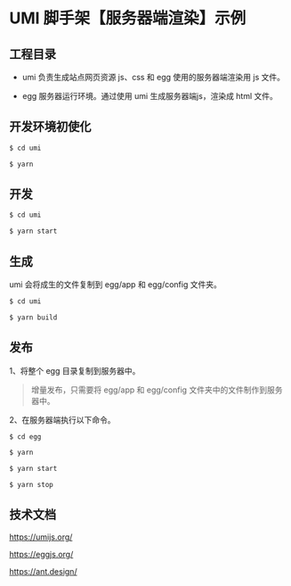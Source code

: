 # UMI 脚手架【服务器端渲染】示例

## 工程目录

- umi 负责生成站点网页资源 js、css 和 egg 使用的服务器端渲染用 js 文件。

- egg 服务器运行环境。通过使用 umi 生成服务器端js，渲染成 html 文件。

## 开发环境初使化

```bash
$ cd umi

$ yarn
```

## 开发

```bash
$ cd umi

$ yarn start
```

## 生成

umi 会将成生的文件复制到 egg/app 和 egg/config 文件夹。

```bash
$ cd umi

$ yarn build
```

## 发布

1、将整个 egg 目录复制到服务器中。

> 增量发布，只需要将 egg/app 和 egg/config 文件夹中的文件制作到服务器中。

2、在服务器端执行以下命令。

```bash
$ cd egg

$ yarn

$ yarn start

$ yarn stop
```

## 技术文档

https://umijs.org/

https://eggjs.org/

https://ant.design/

